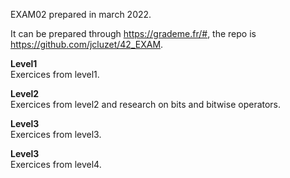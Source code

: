 EXAM02 prepared in march 2022.

It can be prepared through https://grademe.fr/#, the repo is https://github.com/jcluzet/42_EXAM.  

**Level1**  
Exercices from level1.

**Level2**  
Exercices from level2 and research on bits and bitwise operators.

**Level3**  
Exercices from level3.

**Level3**  
Exercices from level4.
